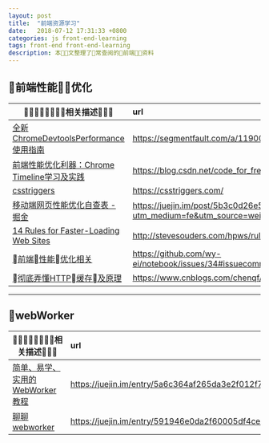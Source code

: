 ```yaml
---
layout: post
title:  "前端资源学习"
date:   2018-07-12 17:31:33 +0800
categories: js front-end-learning
tags: front-end front-end-learning
description: 本文整理了常查阅的前端资料
---
```


## 前端性能优化

相关描述|url
-- |:--
[全新ChromeDevtoolsPerformance使用指南](https://segmentfault.com/a/1190000011516068)| https://segmentfault.com/a/1190000011516068 
[前端性能优化利器：Chrome Timeline学习及实践](https://blog.csdn.net/code_for_free/article/details/52503047) | https://blog.csdn.net/code_for_free/article/details/52503047
[csstriggers](https://csstriggers.com/)|https://csstriggers.com/
[移动端网页性能优化自查表 - 掘金](https://juejin.im/post/5b3c0d26e51d45191556b527?utm_medium=fe&utm_source=weixinqun)|https://juejin.im/post/5b3c0d26e51d45191556b527?utm_medium=fe&utm_source=weixinqun
[14 Rules for Faster-Loading Web Sites](http://stevesouders.com/hpws/rules.php)|http://stevesouders.com/hpws/rules.php
[前端性能优化相关](https://github.com/wy-ei/notebook/issues/34#issuecomment-266946140)|https://github.com/wy-ei/notebook/issues/34#issuecomment-266946140
[彻底弄懂HTTP缓存及原理](https://www.cnblogs.com/chenqf/p/6386163.html)|https://www.cnblogs.com/chenqf/p/6386163.html

***

## webWorker
相关描述|url
-- |:--
[简单、易学、实用的WebWorker教程](https://juejin.im/entry/5a6c364af265da3e2f012f7f)|https://juejin.im/entry/5a6c364af265da3e2f012f7f
[聊聊 webworker](https://juejin.im/entry/591946e0da2f60005df4ce5b)|https://juejin.im/entry/591946e0da2f60005df4ce5b